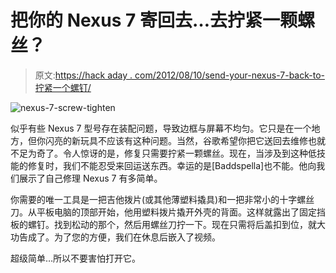 # 把你的 Nexus 7 寄回去…去拧紧一颗螺丝？

> 原文:[https://hack aday . com/2012/08/10/send-your-nexus-7-back-to-拧紧一个螺钉/](https://hackaday.com/2012/08/10/send-your-nexus-7-back-to-tighten-one-screw/)

![](../Images/e35024d2d16e022f743b51836293303c.png "nexus-7-screw-tighten")

似乎有些 Nexus 7 型号存在装配问题，导致边框与屏幕不均匀。它只是在一个地方，但你闪亮的新玩具不应该有这种问题。当然，谷歌希望你把它送回去维修也就不足为奇了。令人惊讶的是，修复只需要拧紧一颗螺丝。现在，当涉及到这种低技能的修复时，我们不能忍受来回运送东西。幸运的是[Baddspella]也不能。他向我们展示了自己修理 Nexus 7 有多简单。

你需要的唯一工具是一把吉他拨片(或其他薄塑料撬具)和一把非常小的十字螺丝刀。从平板电脑的顶部开始，他用塑料拨片撬开外壳的背面。这样就露出了固定挡板的螺钉。找到松动的那个，然后用螺丝刀拧一下。现在只需将后盖扣到位，就大功告成了。为了您的方便，我们在休息后嵌入了视频。

超级简单…所以不要害怕打开它。